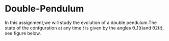 # Double-Pendulum

In this assignment,we will study the evolution of a double pendulum.The state of the confguration at any time *t* is given by the angles θ_1(*t*)and θ<sub></sub>2(*t*), see figure below.
